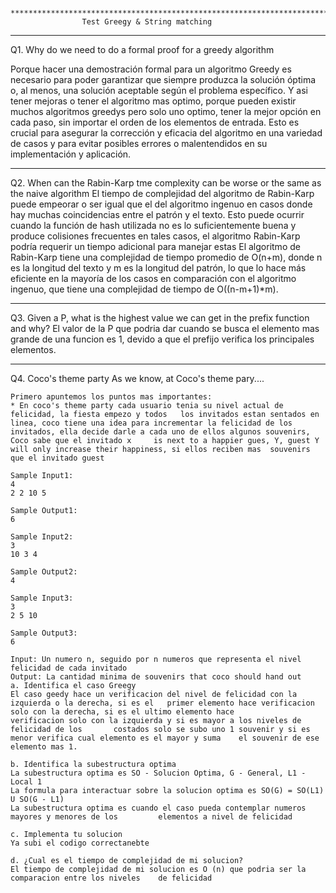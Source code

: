			********************************************************************************************************
					Test Greegy & String matching
********************************************************************************************************
Q1. Why do we need to do a formal proof for a greedy algorithm

Porque hacer una demostración formal para un algoritmo Greedy es necesario para poder garantizar que siempre produzca la solución óptima o, al menos, una solución aceptable según el problema específico. Y asi tener mejoras o tener el algoritmo mas optimo, porque pueden existir muchos algoritmos greedys pero solo uno optimo, tener la mejor opción en cada paso, sin importar el orden de los elementos de entrada. Esto es crucial para asegurar la corrección y eficacia del algoritmo en una variedad de casos y para evitar posibles errores o malentendidos en su implementación y aplicación.


********************************************************************************************************
Q2. When can the Rabin-Karp tme complexity can be worse or the same as the naive algorithm
El tiempo de complejidad del algoritmo de Rabin-Karp puede empeorar o ser igual que el del algoritmo ingenuo en casos donde hay muchas coincidencias entre el patrón y el texto. Esto puede ocurrir cuando la función de hash utilizada no es lo suficientemente buena y produce colisiones frecuentes en tales casos, el algoritmo Rabin-Karp podría requerir un tiempo adicional para manejar estas
El algoritmo de Rabin-Karp tiene una complejidad de tiempo promedio de O(n+m), donde n es la longitud del texto y m es la longitud del patrón, lo que lo hace más eficiente en la mayoría de los casos en comparación con el algoritmo ingenuo, que tiene una complejidad de tiempo de O((n-m+1)*m).


********************************************************************************************************
Q3. Given a P, what is the highest value we can get in the prefix function and why?
El valor de la P que podria dar cuando se busca el elemento mas grande de una funcion es 1, devido a que el prefijo verifica los principales elementos.


********************************************************************************************************
Q4. Coco's theme party
As we know, at Coco's theme pary....

    Primero apuntemos los puntos mas importantes:
    * En coco's theme party cada usuario tenia su nivel actual de felicidad, la fiesta empezo y todos 	los invitados estan sentados en linea, coco tiene una idea para incrementar la felicidad de los 	invitados, ella decide darle a cada uno de ellos algunos souvenirs, Coco sabe que el invitado x 	is next to a happier gues, Y, guest Y will only increase their happiness, si ellos reciben mas 	souvenirs que el invitado guest
    
    Sample Input1:
    4
    2 2 10 5
    
    Sample Output1:
    6
    
    Sample Input2:
    3
    10 3 4
    
    Sample Output2:
    4
    
    Sample Input3:
    3
    2 5 10
    
    Sample Output3:
    6
    
    Input: Un numero n, seguido por n numeros que representa el nivel felicidad de cada invitado
    Output: La cantidad minima de souvenirs that coco should hand out
    a. Identifica el caso Greegy
    El caso geedy hace un verificacion del nivel de felicidad con la izquierda o la derecha, si es el 	primer elemento hace verificacion solo con la derecha, si es el ultimo elemento hace 		   verificacion solo con la izquierda y si es mayor a los niveles de felicidad de los 		costados solo se subo uno 1 souvenir y si es menor verifica cual elemento es el mayor y suma 	el souvenir de ese elemento mas 1.
    
    b. Identifica la subestructura optima
    La subestructura optima es SO - Solucion Optima, G - General, L1 - Local 1
    La formula para interactuar sobre la solucion optima es SO(G) = SO(L1) U SO(G - L1)
    La subestructura optima es cuando el caso pueda contemplar numeros mayores y menores de los 		elementos a nivel de felicidad
    
    c. Implementa tu solucion
    Ya subi el codigo correctanebte
    
    d. ¿Cual es el tiempo de complejidad de mi solucion?
    El tiempo de complejidad de mi solucion es O (n) que podria ser la comparacion entre los niveles 	de felicidad
